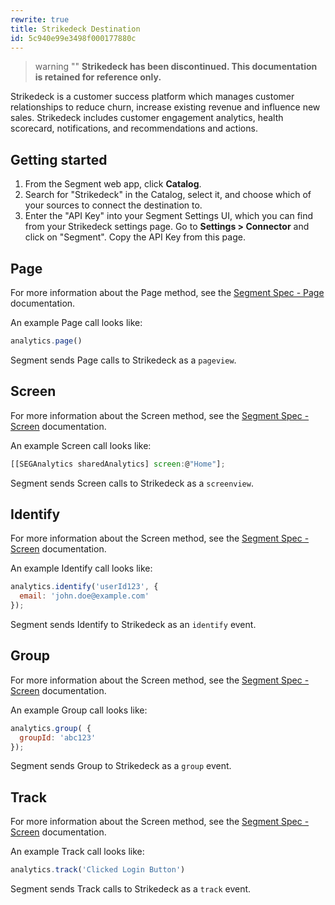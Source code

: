 ```yaml
---
rewrite: true
title: Strikedeck Destination
id: 5c940e99e3498f000177880c
---
```


> warning ""
> **Strikedeck has been discontinued. This documentation is retained for reference only.**

Strikedeck is a customer success platform which manages customer relationships to reduce churn, increase existing revenue and influence new sales. Strikedeck includes customer engagement analytics, health scorecard, notifications, and recommendations and actions.

## Getting started

1. From the Segment web app, click **Catalog**.
2. Search for "Strikedeck" in the Catalog, select it, and choose which of your sources to connect the destination to.
3. Enter the "API Key" into your Segment Settings UI, which you can find from your Strikedeck settings page. Go to **Settings > Connector** and click on "Segment". Copy the API Key from this page.

## Page

For more information about the Page method, see the [Segment Spec - Page](/docs/connections/spec/page/) documentation.

An example Page call looks like:

```js
analytics.page()
```

Segment sends Page calls to Strikedeck as a `pageview`.

## Screen

For more information about the Screen method, see the [Segment Spec - Screen](/docs/connections/spec/screen/) documentation.

An example Screen call looks like:

```js
[[SEGAnalytics sharedAnalytics] screen:@"Home"];
```

Segment sends Screen calls to Strikedeck as a `screenview`.


## Identify
For more information about the Screen method, see the [Segment Spec - Screen](/docs/connections/spec/identify/) documentation.

An example Identify call looks like:

```js
analytics.identify('userId123', {
  email: 'john.doe@example.com'
});
```

Segment sends Identify to Strikedeck as an `identify` event.

## Group

For more information about the Screen method, see the [Segment Spec - Screen](/docs/connections/spec/group/) documentation.

An example Group call looks like:

```js
analytics.group( {
  groupId: 'abc123'
});
```

Segment sends Group to Strikedeck as a `group` event.

## Track

For more information about the Screen method, see the [Segment Spec - Screen](/docs/connections/spec/track/) documentation.

An example Track call looks like:

```js
analytics.track('Clicked Login Button')
```

Segment sends Track calls to Strikedeck as a `track` event.
